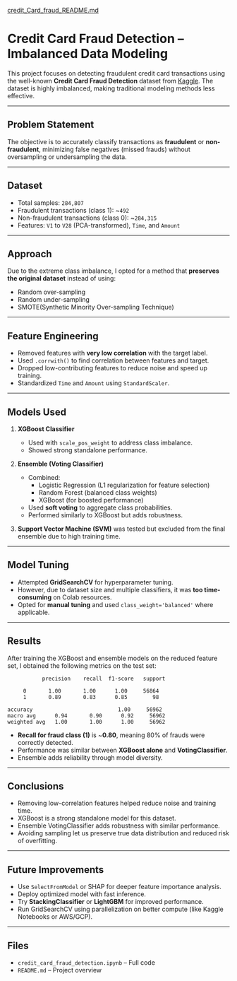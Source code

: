 
[credit_Card_fraud_README.md](https://github.com/user-attachments/files/21589844/credit_Card_fraud_README.md)
# Credit Card Fraud Detection – Imbalanced Data Modeling

This project focuses on detecting fraudulent credit card transactions using the well-known **Credit Card Fraud Detection** dataset from [Kaggle](https://www.kaggle.com/datasets/mlg-ulb/creditcardfraud). The dataset is highly imbalanced, making traditional modeling methods less effective.

---

## Problem Statement

The objective is to accurately classify transactions as **fraudulent** or **non-fraudulent**, minimizing false negatives (missed frauds) without oversampling or undersampling the data.

---

## Dataset

- Total samples: `284,807`
- Fraudulent transactions (class 1): ~`492`
- Non-fraudulent transactions (class 0): ~`284,315`
- Features: `V1` to `V28` (PCA-transformed), `Time`, and `Amount`

---

## Approach

Due to the extreme class imbalance, I opted for a method that **preserves the original dataset** instead of using:
-  Random over-sampling
-  Random under-sampling
-  SMOTE(Synthetic Minority Over-sampling Technique)

---

## Feature Engineering

- Removed features with **very low correlation** with the target label.
- Used `.corrwith()` to find correlation between features and target.
- Dropped low-contributing features to reduce noise and speed up training.
- Standardized `Time` and `Amount` using `StandardScaler`.

---

## Models Used

1. **XGBoost Classifier**  
   - Used with `scale_pos_weight` to address class imbalance.
   - Showed strong standalone performance.

2. **Ensemble (Voting Classifier)**  
   - Combined:
     - Logistic Regression (L1 regularization for feature selection)
     - Random Forest (balanced class weights)
     - XGBoost (for boosted performance)
   - Used **soft voting** to aggregate class probabilities.
   - Performed similarly to XGBoost but adds robustness.

3. **Support Vector Machine (SVM)** was tested but excluded from the final ensemble due to high training time.

---

## Model Tuning

- Attempted **GridSearchCV** for hyperparameter tuning.
- However, due to dataset size and multiple classifiers, it was **too time-consuming** on Colab resources.
- Opted for **manual tuning** and used `class_weight='balanced'` where applicable.

---

## Results

After training the XGBoost and ensemble models on the reduced feature set, I obtained the following metrics on the test set:

```
           precision    recall  f1-score   support

     0       1.00       1.00      1.00     56864
     1       0.89       0.83      0.85        98

accuracy                           1.00     56962
macro avg      0.94       0.90      0.92     56962
weighted avg   1.00       1.00      1.00     56962
```

- **Recall for fraud class (1)** is ~**0.80**, meaning 80% of frauds were correctly detected.
- Performance was similar between **XGBoost alone** and **VotingClassifier**.
- Ensemble adds reliability through model diversity.

---

## Conclusions

- Removing low-correlation features helped reduce noise and training time.
- XGBoost is a strong standalone model for this dataset.
- Ensemble VotingClassifier adds robustness with similar performance.
- Avoiding sampling let us preserve true data distribution and reduced risk of overfitting.

---

## Future Improvements

- Use `SelectFromModel` or SHAP for deeper feature importance analysis.
- Deploy optimized model with fast inference.
- Try **StackingClassifier** or **LightGBM** for improved performance.
- Run GridSearchCV using parallelization on better compute (like Kaggle Notebooks or AWS/GCP).

---

## Files

- `credit_card_fraud_detection.ipynb` – Full code
- `README.md` – Project overview
